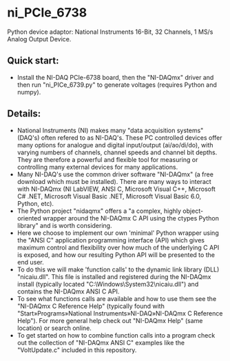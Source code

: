 # ni_PCIe_6738
Python device adaptor: National Instruments 16-Bit, 32 Channels, 1 MS/s Analog Output Device.
## Quick start:
- Install the NI-DAQ PCIe-6738 board, then the "NI-DAQmx" driver and then run "ni_PICe_6739.py" 
to generate voltages (requires Python and numpy).
## Details:
- National Instruments (NI) makes many "data acquisition systems" (DAQ's) often refered to as NI-DAQ's.
These PC controlled devices offer many options for analogue and digital input/output (ai/ao/di/do), with
varying numbers of channels, channel speeds and channel bit depths. They are therefore a powerful and
flexible tool for measuring or controlling many external devices for many applications.
- Many NI-DAQ's use the common driver software "NI-DAQmx" (a free download which must be installed).
There are many ways to interact with NI-DAQmx (NI LabVIEW, ANSI C, Microsoft Visual C++, 
Microsoft C# .NET, Microsoft Visual Basic .NET, Microsoft Visual Basic 6.0, Python, etc).
- The Python project "nidaqmx" offers a "a complex, highly object-oriented wrapper around the 
NI-DAQmx C API using the ctypes Python library" and is worth considering.
- Here we choose to implement our own 'minimal' Python wrapper using the "ANSI C" application programming
interface (API) which gives maximum control and flexibility over how much of the underlying C API is
exposed, and how our resulting Python API will be presented to the end user.
- To do this we will make 'function calls' to the dynamic link library (DLL) "nicaiu.dll". This file is 
installed and registered during the NI-DAQmx install (typically located "C:\Windows\System32\nicaiu.dll")
and contains the NI-DAQmx ANSI C API.
- To see what functions calls are available and how to use them see the "NI-DAQmx C Reference Help"
(typically found with "Start»Programs»National Instruments»NI-DAQ»NI-DAQmx C Reference Help"). For more
general help check out "NI-DAQmx Help" (same location) or search online.
- To get started on how to combine function calls into a program check out the collection
of "NI-DAQmx ANSI C" examples like the "VoltUpdate.c" included in this repository.
